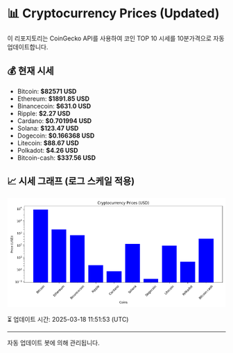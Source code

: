 
# 📊 Cryptocurrency Prices (Updated)

이 리포지토리는 CoinGecko API를 사용하여 코인 TOP 10 시세를 10분가격으로 자동 업데이트합니다.

## 💰 현재 시세
- Bitcoin: **$82571 USD**
- Ethereum: **$1891.85 USD**
- Binancecoin: **$631.0 USD**
- Ripple: **$2.27 USD**
- Cardano: **$0.701994 USD**
- Solana: **$123.47 USD**
- Dogecoin: **$0.166368 USD**
- Litecoin: **$88.67 USD**
- Polkadot: **$4.26 USD**
- Bitcoin-cash: **$337.56 USD**

## 📈 시세 그래프 (로그 스케일 적용)
![Crypto Prices](crypto_prices.png)

⏳ 업데이트 시간: 2025-03-18 11:51:53 (UTC)

---
자동 업데이트 봇에 의해 관리됩니다.
